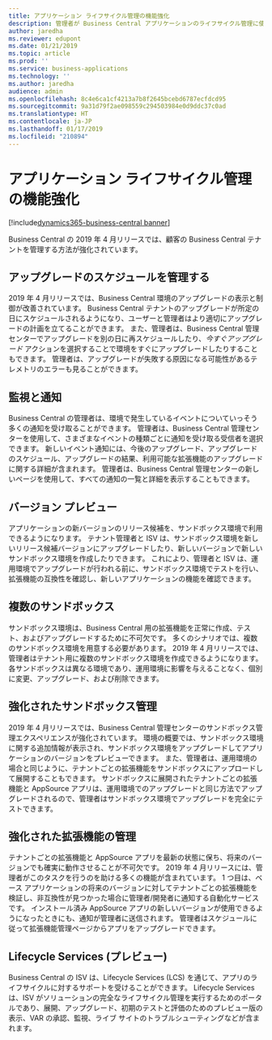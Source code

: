 ```yaml
---
title: アプリケーション ライフサイクル管理の機能強化
description: 管理者が Business Central アプリケーションのライフサイクル管理に使用できるツールが増えました
author: jaredha
ms.reviewer: edupont
ms.date: 01/21/2019
ms.topic: article
ms.prod: ''
ms.service: business-applications
ms.technology: ''
ms.author: jaredha
audience: admin
ms.openlocfilehash: 8c4e6ca1cf4213a7b8f2645bcebd6787ecfdcd95
ms.sourcegitcommit: 9a31d79f2ae098559c294503984e0d9ddc37c0ad
ms.translationtype: HT
ms.contentlocale: ja-JP
ms.lasthandoff: 01/17/2019
ms.locfileid: "210894"
---
```

# <a name="enhancements-for-application-lifecycle-management"></a>アプリケーション ライフサイクル管理の機能強化
[!include[dynamics365-business-central banner](../includes/dynamics365-business-central.md)]

Business Central の 2019 年 4 月リリースでは、顧客の Business Central テナントを管理する方法が強化されています。  

## <a name="manage-upgrade-schedule"></a>アップグレードのスケジュールを管理する

2019 年 4 月リリースでは、Business Central 環境のアップグレードの表示と制御が改善されています。 Business Central テナントのアップグレードが所定の日にスケジュールされるようになり、ユーザーと管理者はより適切にアップグレードの計画を立てることができます。 また、管理者は、Business Central 管理センターでアップグレードを別の日に再スケジュールしたり、*今すぐアップグレード* アクションを選択することで環境をすぐにアップグレードしたりすることもできます。 管理者は、アップグレードが失敗する原因になる可能性があるテレメトリのエラーも見ることができます。

## <a name="monitoring-and-notifications"></a>監視と通知

Business Central の管理者は、環境で発生しているイベントについていっそう多くの通知を受け取ることができます。 管理者は、Business Central 管理センターを使用して、さまざまなイベントの種類ごとに通知を受け取る受信者を選択できます。 新しいイベント通知には、今後のアップグレード、アップグレードのスケジュール、アップグレードの結果、利用可能な拡張機能のアップグレードに関する詳細が含まれます。 管理者は、Business Central 管理センターの新しいページを使用して、すべての通知の一覧と詳細を表示することもできます。

## <a name="version-previews"></a>バージョン プレビュー

アプリケーションの新バージョンのリリース候補を、サンドボックス環境で利用できるようになります。 テナント管理者と ISV は、サンドボックス環境を新しいリリース候補バージョンにアップグレードしたり、新しいバージョンで新しいサンドボックス環境を作成したりできます。 これにより、管理者と ISV は、運用環境でアップグレードが行われる前に、サンドボックス環境でテストを行い、拡張機能の互換性を確認し、新しいアプリケーションの機能を確認できます。

## <a name="multiple-sandboxes"></a>複数のサンドボックス

サンドボックス環境は、Business Central 用の拡張機能を正常に作成、テスト、およびアップグレードするために不可欠です。 多くのシナリオでは、複数のサンドボックス環境を用意する必要があります。 2019 年 4 月リリースでは、管理者はテナント用に複数のサンドボックス環境を作成できるようになります。 各サンドボックスは異なる環境であり、運用環境に影響を与えることなく、個別に変更、アップグレード、および削除できます。  

## <a name="enhanced-sandbox-management"></a>強化されたサンドボックス管理

2019 年 4 月リリースでは、Business Central 管理センターのサンドボックス管理エクスペリエンスが強化されています。 環境の概要では、サンドボックス環境に関する追加情報が表示され、サンドボックス環境をアップグレードしてアプリケーションのバージョンをプレビューできます。 また、管理者は、運用環境の場合と同じように、テナントごとの拡張機能をサンドボックスにアップロードして展開することもできます。 サンドボックスに展開されたテナントごとの拡張機能と AppSource アプリは、運用環境でのアップグレードと同じ方法でアップグレードされるので、管理者はサンドボックス環境でアップグレードを完全にテストできます。

## <a name="enhanced-extension-management"></a>強化された拡張機能の管理

テナントごとの拡張機能と AppSource アプリを最新の状態に保ち、将来のバージョンでも確実に動作させることが不可欠です。 2019 年 4 月リリースには、管理者がこのタスクを行うのを助ける多くの機能が含まれています。 1 つ目は、ベース アプリケーションの将来のバージョンに対してテナントごとの拡張機能を検証し、非互換性が見つかった場合に管理者/開発者に通知する自動化サービスです。 インストール済み AppSource アプリの新しいバージョンが使用できるようになったときにも、通知が管理者に送信されます。 管理者はスケジュールに従って拡張機能管理ページからアプリをアップグレードできます。  

## <a name="lifecycle-services-preview"></a>Lifecycle Services (プレビュー)

Business Central の ISV は、Lifecycle Services (LCS) を通じて、アプリのライフサイクルに対するサポートを受けることができます。 Lifecycle Services は、ISV がソリューションの完全なライフサイクル管理を実行するためのポータルであり、展開、アップグレード、初期のテストと評価のためのプレビュー版の表示、VAR の承認、監視、ライブ サイトのトラブルシューティングなどが含まれます。  
